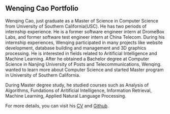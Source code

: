 ## Wenqing Cao Portfolio

Wenqing Cao, just graduate as a Master of Science in Computer Science from University of Southern California(USC). He has two periods of internship experience. He is a former software engineer intern at DromeBox Labs, and former software test engineer intern at China Telecom. During his internship experiences, Wenqing participated in many projects like website development, database building and management and 3D graphics processing. He is interested in fields related to Aritificial Intelligence and Machine Learning. After he obtained a Bachelor degree at Computer Science in Nanjing University of Posts and Telecommunications, Wenqing. wanted to learn more about Computer Science and started Master program in University of Southern California.

During Master degree study, he studied courses such as Analysis of Algorithms, Fundations of Aritificial Intelligence, Information Retrieval, Machine Learning, Applied Natural Language Processing.

For more details, you can visit his [CV](https://github.com/Jason1993/Jason1993.github.io/blob/master/Wenqing_Cao_Resume.pdf) and [Github](https://github.com/Jason1993).
